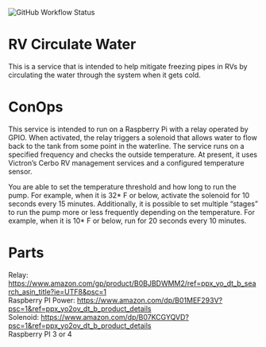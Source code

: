 ![GitHub Workflow Status](https://img.shields.io/github/actions/workflow/status/bgriggs/RVCirculateWater/dotnet.yml)

# RV Circulate Water
This is a service that is intended to help mitigate freezing pipes in RVs by circulating the water through the system when it gets cold.

# ConOps
This service is intended to run on a Raspberry Pi with a relay operated by GPIO.  When activated, the relay triggers a solenoid that allows water to flow back to the tank from some point in the waterline.
The service runs on a specified frequency and checks the outside temperature. At present, it uses Victron’s Cerbo RV management services and a configured temperature sensor.  

You are able to set the temperature threshold and how long to run the pump.  For example, when it is 32* F or below, activate the solenoid for 10 seconds every 15 minutes.  Additionally, it is possible to set multiple “stages” to run the pump more or less frequently depending on the temperature. For example, when it is 10* F or below, run for 20 seconds every 10 minutes.

# Parts
Relay: https://www.amazon.com/gp/product/B0BJBDWMM2/ref=ppx_yo_dt_b_search_asin_title?ie=UTF8&psc=1  
Raspberry PI Power: https://www.amazon.com/dp/B01MEF293V?psc=1&ref=ppx_yo2ov_dt_b_product_details  
Solenoid: https://www.amazon.com/dp/B07KCGYQVD?psc=1&ref=ppx_yo2ov_dt_b_product_details  
Raspberry PI 3 or 4  
